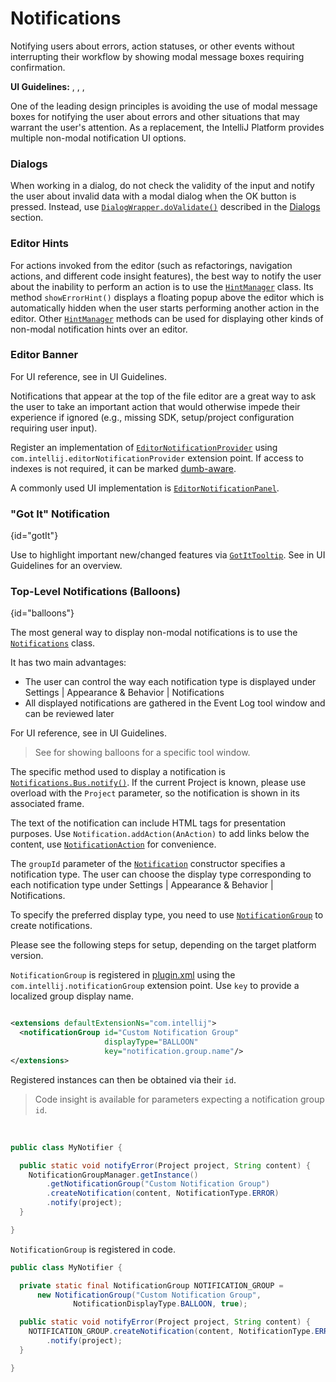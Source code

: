 <!-- Copyright 2000-2024 JetBrains s.r.o. and contributors. Use of this source code is governed by the Apache 2.0 license. -->

# Notifications

<link-summary>Notifying users about errors, action statuses, or other events without interrupting their workflow by showing modal message boxes requiring confirmation.</link-summary>

<tldr>

**UI Guidelines:** [](notification_types.md), [](banner.md), [](got_it_tooltip.md), [](balloon.md)

</tldr>

One of the leading design principles is avoiding the use of modal message boxes for notifying the user about errors and other situations that may warrant the user's attention.
As a replacement, the IntelliJ Platform provides multiple non-modal notification UI options.

### Dialogs

When working in a dialog, do not check the validity of the input and notify the user about invalid data with a modal dialog when the <control>OK</control> button is pressed.
Instead, use
[`DialogWrapper.doValidate()`](%gh-ic%/platform/platform-api/src/com/intellij/openapi/ui/DialogWrapper.java)
described in the [Dialogs](dialog_wrapper.md#input-validation) section.

### Editor Hints

For actions invoked from the editor (such as refactorings, navigation actions, and different code insight features), the best way to notify the user about the inability to perform an action is to use the [`HintManager`](%gh-ic%/platform/platform-api/src/com/intellij/codeInsight/hint/HintManager.java) class.
Its method `showErrorHint()` displays a floating popup above the editor which is automatically hidden when the user starts performing another action in the editor.
Other [`HintManager`](%gh-ic%/platform/platform-api/src/com/intellij/codeInsight/hint/HintManager.java) methods can be used for displaying other kinds of non-modal notification hints over an editor.

### Editor Banner

For UI reference, see [](banner.md) in UI Guidelines.

Notifications that appear at the top of the file editor are a great way to ask the user to take an important action that would otherwise impede their experience if ignored (e.g., missing SDK, setup/project configuration requiring user input).

Register an implementation of [`EditorNotificationProvider`](%gh-ic%/platform/platform-api/src/com/intellij/ui/EditorNotificationProvider.java) using `com.intellij.editorNotificationProvider` extension point.
If access to indexes is not required, it can be marked [dumb-aware](indexing_and_psi_stubs.md#DumbAwareAPI).

A commonly used UI implementation is [`EditorNotificationPanel`](%gh-ic%/platform/platform-api/src/com/intellij/ui/EditorNotificationPanel.java).

### "Got It" Notification
{id="gotIt"}

Use to highlight important new/changed features via [`GotItTooltip`](%gh-ic%/platform/platform-impl/src/com/intellij/ui/GotItTooltip.kt).
See [](got_it_tooltip.md) in UI Guidelines for an overview.

### Top-Level Notifications (Balloons)
{id="balloons"}

The most general way to display non-modal notifications is to use the [`Notifications`](%gh-ic%/platform/ide-core/src/com/intellij/notification/Notifications.java) class.

It has two main advantages:

* The user can control the way each notification type is displayed under <ui-path>Settings | Appearance & Behavior | Notifications</ui-path>
* All displayed notifications are gathered in the <control>Event Log</control> tool window and can be reviewed later

For UI reference, see [](balloon.md) in UI Guidelines.

> See [](tool_windows.md#tool-window-notification) for showing balloons for a specific tool window.

The specific method used to display a notification is [`Notifications.Bus.notify()`](%gh-ic%/platform/ide-core/src/com/intellij/notification/Notifications.java).
If the current Project is known, please use overload with the ` Project ` parameter, so the notification is shown in its associated frame.

The text of the notification can include HTML tags for presentation purposes.
Use `Notification.addAction(AnAction)` to add links below the content, use [`NotificationAction`](%gh-ic%/platform/ide-core/src/com/intellij/notification/NotificationAction.java) for convenience.

The `groupId` parameter of the [`Notification`](%gh-ic%/platform/ide-core/src/com/intellij/notification/Notification.java) constructor specifies a notification type.
The user can choose the display type corresponding to each notification type under <ui-path>Settings | Appearance & Behavior | Notifications</ui-path>.

To specify the preferred display type, you need to use [`NotificationGroup`](%gh-ic%/platform/ide-core/src/com/intellij/notification/NotificationGroup.kt) to create notifications.

Please see the following steps for setup, depending on the target platform version.

<tabs>

<tab title="2020.3 and later">

`NotificationGroup` is registered in <path>[plugin.xml](plugin_configuration_file.md)</path> using the ` com.intellij.notificationGroup ` extension point.
Use `key` to provide a localized group display name.

```xml

<extensions defaultExtensionNs="com.intellij">
  <notificationGroup id="Custom Notification Group"
                     displayType="BALLOON"
                     key="notification.group.name"/>
</extensions>
```

Registered instances can then be obtained via their `id`.

> Code insight is available for parameters expecting a notification group `id`.
>

<br/>

```java
public class MyNotifier {

  public static void notifyError(Project project, String content) {
    NotificationGroupManager.getInstance()
        .getNotificationGroup("Custom Notification Group")
        .createNotification(content, NotificationType.ERROR)
        .notify(project);
  }

}
```

</tab>

<tab title="Pre-2020.3">

`NotificationGroup` is registered in code.

```java
public class MyNotifier {

  private static final NotificationGroup NOTIFICATION_GROUP =
      new NotificationGroup("Custom Notification Group",
              NotificationDisplayType.BALLOON, true);

  public static void notifyError(Project project, String content) {
    NOTIFICATION_GROUP.createNotification(content, NotificationType.ERROR)
        .notify(project);
  }

}
```

</tab>

</tabs>

